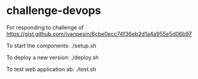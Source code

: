 # challenge-devops

For responding to challenge of https://gist.github.com/ivanpesin/6cbe0ecc74f36eb2d1a4a955e5d06b97

To start the components:
./setup.sh

To deploy a new version:
./deploy.sh

To test web application ab:
./test.sh
